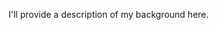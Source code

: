 <!--
.. title: About George T. Silva
.. slug: about-george-silva
.. date: 2017-01-06 17:01:40 UTC
.. tags: 
.. category: 
.. link: 
.. description: 
.. type: text
-->

I'll provide a description of my background here.
